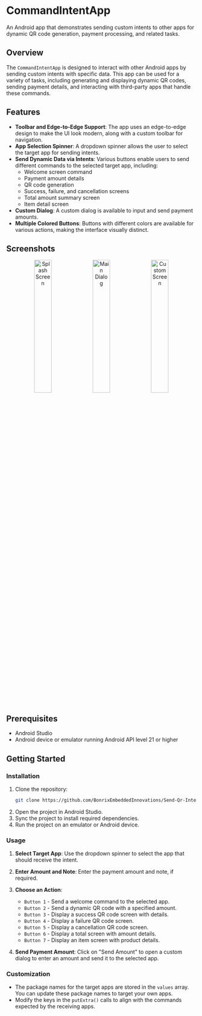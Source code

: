 # CommandIntentApp

An Android app that demonstrates sending custom intents to other apps for dynamic QR code generation, payment processing, and related tasks.

## Overview

The `CommandIntentApp` is designed to interact with other Android apps by sending custom intents with specific data. This app can be used for a variety of tasks, including generating and displaying dynamic QR codes, sending payment details, and interacting with third-party apps that handle these commands.

## Features

- **Toolbar and Edge-to-Edge Support**: The app uses an edge-to-edge design to make the UI look modern, along with a custom toolbar for navigation.
- **App Selection Spinner**: A dropdown spinner allows the user to select the target app for sending intents.
- **Send Dynamic Data via Intents**: Various buttons enable users to send different commands to the selected target app, including:
  - Welcome screen command
  - Payment amount details
  - QR code generation
  - Success, failure, and cancellation screens
  - Total amount summary screen
  - Item detail screen
- **Custom Dialog**: A custom dialog is available to input and send payment amounts.
- **Multiple Colored Buttons**: Buttons with different colors are available for various actions, making the interface visually distinct.

## Screenshots

<p align="center">
  <img src="https://github.com/user-attachments/assets/8c4df24d-85cd-45d2-aacb-8a960f2b4ef2" alt="Splash Screen" width="30%" />
  <img src="https://github.com/user-attachments/assets/2b206858-85ed-482c-87db-defd2b2eab16" alt="Main Dialog" width="30%" />
  <img src="https://github.com/user-attachments/assets/dd575833-da0b-4a10-9f0c-1933b4457b38" alt="Custom Screen" width="30%" />
</p>

## Prerequisites

- Android Studio
- Android device or emulator running Android API level 21 or higher

## Getting Started

### Installation

1. Clone the repository:
    ```sh
    git clone https://github.com/BonrixEmbeddedInnovations/Send-Qr-Intent-Command-Android
    ```
2. Open the project in Android Studio.
3. Sync the project to install required dependencies.
4. Run the project on an emulator or Android device.

### Usage

1. **Select Target App**: Use the dropdown spinner to select the app that should receive the intent.
2. **Enter Amount and Note**: Enter the payment amount and note, if required.
3. **Choose an Action**:
   - `Button 1` - Send a welcome command to the selected app.
   - `Button 2` - Send a dynamic QR code with a specified amount.
   - `Button 3` - Display a success QR code screen with details.
   - `Button 4` - Display a failure QR code screen.
   - `Button 5` - Display a cancellation QR code screen.
   - `Button 6` - Display a total screen with amount details.
   - `Button 7` - Display an item screen with product details.

4. **Send Payment Amount**: Click on "Send Amount" to open a custom dialog to enter an amount and send it to the selected app.

### Customization

- The package names for the target apps are stored in the `values` array. You can update these package names to target your own apps.
- Modify the keys in the `putExtra()` calls to align with the commands expected by the receiving apps.
